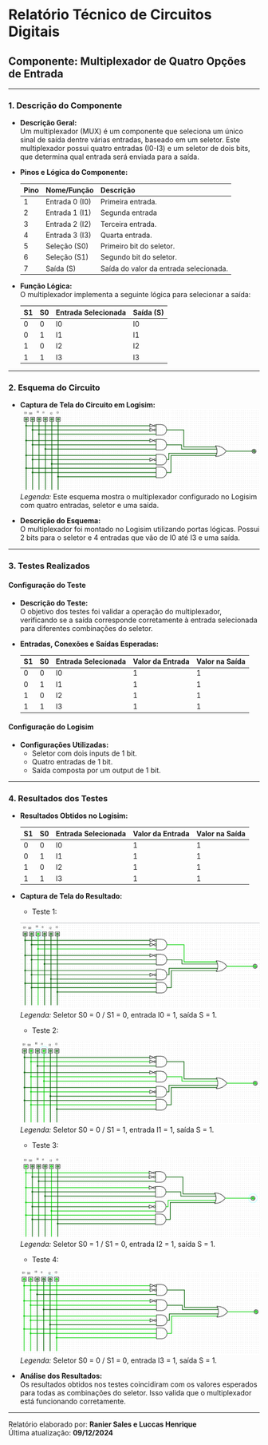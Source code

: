 # Relatório Técnico de Circuitos Digitais

## Componente: Multiplexador de Quatro Opções de Entrada

---

### 1. Descrição do Componente

- **Descrição Geral:**  
  Um multiplexador (MUX) é um componente que seleciona um único sinal de saída dentre várias entradas, baseado em um seletor. Este multiplexador possui quatro entradas \(I0-I3\) e um seletor de dois bits, que determina qual entrada será enviada para a saída.

- **Pinos e Lógica do Componente:**  

  | Pino | Nome/Função           | Descrição                                                   |
  |------|-----------------------|-----------------------------------------------------------|
  | 1    | Entrada 0 (I0)        | Primeira entrada.                                 |
  | 2    | Entrada 1 (I1)        | Segunda entrada                                   |
  | 3    | Entrada 2 (I2)        | Terceira entrada.                                 |
  | 4    | Entrada 3 (I3)        | Quarta entrada.                                   |
  | 5    | Seleção (S0)          | Primeiro bit do seletor.                          |
  | 6    | Seleção (S1)          | Segundo bit do seletor.                           |
  | 7    | Saída (S)             | Saída do valor da entrada selecionada.            |

- **Função Lógica:**  
  O multiplexador implementa a seguinte lógica para selecionar a saída:

  | S1 | S0 | Entrada Selecionada | Saída (S) |
  |----|----|---------------------|-----------|
  | 0  | 0  |         I0          |    I0     |
  | 0  | 1  |         I1          |    I1     |
  | 1  | 0  |         I2          |    I2     |
  | 1  | 1  |         I3          |    I3     |

---

### 2. Esquema do Circuito

- **Captura de Tela do Circuito em Logisim:**  
  ![Esquema do Circuito](Imagens/multiplexador_circuito_completo.png)  
  *Legenda:* Este esquema mostra o multiplexador configurado no Logisim com quatro entradas, seletor e uma saída.

- **Descrição do Esquema:**  
  O multiplexador foi montado no Logisim utilizando portas lógicas. Possui 2 bits para o seletor e 4 entradas que vão de I0 até I3 e uma saída.

---

### 3. Testes Realizados

#### Configuração do Teste

- **Descrição do Teste:**  
  O objetivo dos testes foi validar a operação do multiplexador, verificando se a saída corresponde corretamente à entrada selecionada para diferentes combinações do seletor.

- **Entradas, Conexões e Saídas Esperadas:**  

  | S1 | S0 | Entrada Selecionada | Valor da Entrada | Valor na Saída |
  |----|----|---------------------|------------------|---------------|
  | 0  | 0  |         I0          |        1         |        1      |
  | 0  | 1  |         I1          |        1         |        1      |
  | 1  | 0  |         I2          |        1         |        1      |
  | 1  | 1  |         I3          |        1         |        1      |

#### Configuração do Logisim

- **Configurações Utilizadas:**  
  - Seletor com dois inputs de 1 bit.  
  - Quatro entradas de 1 bit.  
  - Saída composta por um output de 1 bit.  

---

### 4. Resultados dos Testes

- **Resultados Obtidos no Logisim:**  

  | S1 | S0 | Entrada Selecionada | Valor da Entrada | Valor na Saída |
  |----|----|---------------------|------------------|---------------|
  | 0  | 0  |         I0          |        1         |        1      |
  | 0  | 1  |         I1          |        1         |        1      |
  | 1  | 0  |         I2          |        1         |        1      |
  | 1  | 1  |         I3          |        1         |        1      |

- **Captura de Tela do Resultado:**

  - Teste 1:
    
  ![Resultados do Teste](Imagens/multiplexador_teste1.png)  
  *Legenda:* Seletor S0 = 0 / S1 = 0, entrada I0 = 1, saída S = 1.

  - Teste 2:
    
  ![Resultados do Teste](Imagens/multiplexador_teste2.png)  
  *Legenda:*  Seletor S0 = 0 / S1 = 1, entrada I1 = 1, saída S = 1.

  - Teste 3:
    
  ![Resultados do Teste](Imagens/multiplexador_teste3.png)  
  *Legenda:*  Seletor S0 = 1 / S1 = 0, entrada I2 = 1, saída S = 1.

  - Teste 4:
    
  ![Resultados do Teste](Imagens/multiplexador_teste4.png)  
  *Legenda:*  Seletor S0 = 0 / S1 = 0, entrada I3 = 1, saída S = 1.

- **Análise dos Resultados:**  
  Os resultados obtidos nos testes coincidiram com os valores esperados para todas as combinações do seletor. Isso valida que o multiplexador está funcionando corretamente.

---

Relatório elaborado por: **Ranier Sales e Luccas Henrique**  
Última atualização: **09/12/2024**
